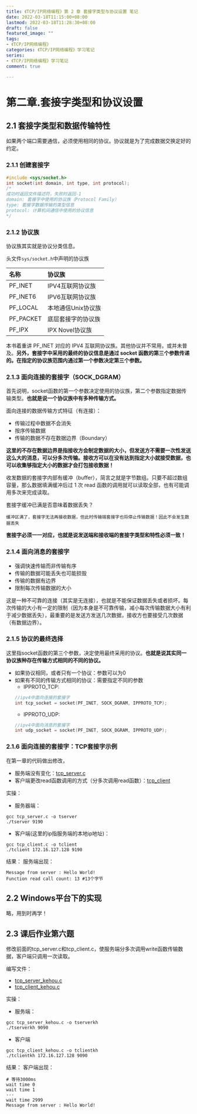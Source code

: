 ```yaml
---
title: 《TCP/IP网络编程》第 2 章 套接字类型与协议设置 笔记
date: 2022-03-18T11:15:00+08:00
lastmod: 2022-03-18T11:28:30+08:00
draft: false
featured_image: ""
tags:
- 《TCP/IP网络编程》
categories: 《TCP/IP网络编程》学习笔记
series:
- 《TCP/IP网络编程》学习笔记
comment: true

---
```


# 第二章.套接字类型和协议设置

## 2.1 套接字类型和数据传输特性

如果两个端口需要通信，必须使用相同的协议。协议就是为了完成数据交换定好的约定。

### 2.1.1 创建套接字

```c
#include <sys/socket.h>
int socket(int domain, int type, int protocol);
/*
成功时返回文件描述符，失败时返回-1
domain: 套接字中使用的协议族（Protocol Family）
type: 套接字数据传输的类型信息
protocol: 计算机间通信中使用的协议信息
*/
```

### 2.1.2 协议族

协议族其实就是协议分类信息。

头文件`sys/socket.h`中声明的协议族

|名称	|协议族|
|:--|:--|
|PF_INET|	IPV4互联网协议族|
|PF_INET6|	IPV6互联网协议族|
|PF_LOCAL|	本地通信Unix协议族|
|PF_PACKET|	底层套接字的协议族|
|PF_IPX|	IPX Novel协议族|

本书着重讲 PF_INET 对应的 IPV4 互联网协议族。其他协议并不常用，或并未普及。**另外，套接字中采用的最终的协议信息是通过 socket 函数的第三个参数传递的。在指定的协议族范围内通过第一个参数决定第三个参数。**

### 2.1.3 面向连接的套接字（SOCK_DGRAM）

首先说明，socket函数的第一个参数决定使用的协议族，第二个参数指定数据传输类型。**也就是说一个协议族中有多种传输方式。**

面向连接的数据传输方式特征（有连接）：
* 传输过程中数据不会消失
* 按序传输数据
* 传输的数据不存在数据边界（Boundary）

**这里的不存在数据边界是指接收方会制定数据的大小，但发送方不需要一次性发送这么大的消息，可以分多次传输。接收方可以在没有达到指定大小就接受数据，也可以收集够指定大小的数据才会打包接收数据！**

收发数据的套接字内部有缓冲（buffer），简言之就是字节数组。只要不超过数组容量，那么数据填满缓冲后过 1 次 read 函数的调用就可以读取全部，也有可能调用多次来完成读取。

套接字缓冲已满是否意味着数据丢失？
```
缓冲区满了，套接字无法再接收数据，但此时传输端套接字也将停止传输数据！因此不会发生数据丢失
```

**套接字必须一一对应，也就是说发送端和接收端的套接字类型和特性必须一致！**

### 2.1.4 面向消息的套接字

* 强调快速传输而非传输有序
* 传输的数据可能丢失也可能损毁
* 传输的数据有边界
* 限制每次传输数据的大小

这是一种不可靠的连接（其实是无连接），也就是不能保证数据丢失或者损坏。每次传输的大小有一定的限制（因为本身是不可靠传输，减小每次传输数据大小有利于减少数据丢失），最重要的是发送方发送几次数据，接收方也要接受几次数据（有数据边界）。

### 2.1.5 协议的最终选择

这里指socket函数的第三个参数，决定使用最终采用的协议。**也就是说其实同一协议族种存在传输方式相同的不同的协议。**

* 如果协议相同，或者只有一个协议：参数可以为0
* 如果有不同的传输方式相同的协议：需要指定不同的参数
    * IPPROTO_TCP:
    ```c
    //ipv4中面向连接的套接字
    int tcp_socket = socket(PF_INET, SOCK_DGRAM, IPPROTO_TCP);
    ```
    * IPPROTO_UDP:
    ```c
    //ipv4中面向消息的套接字
    int udp_socket = socket(PF_INET, SOCK_DGRAM, IPPROTO_UDP);
    ```

### 2.1.6 面向连接的套接字：TCP套接字示例

在第一章的代码做出修改，
* 服务端没有变化：[tcp_server.c](https://github.com/caixiongjiang/TCPIP/blob/master/ch02/tcp_server.c)
* 客户端更改read函数调用的方式（分多次调用read函数）：[tcp_client](https://github.com/caixiongjiang/TCPIP/blob/master/ch02/tcp_client.c)

实操：
* 服务器端：
```shell
gcc tcp_server.c -o tserver
./tserver 9190
```

* 客户端(这里的ip指服务端的本地ip地址)：
```shell
gcc tcp_client.c -o tclient
./tclient 172.16.127.128 9190
```

结果：
服务端出现：
```shell
Message from server : Hello World! 
Function read call count: 13 #13个字节
```

## 2.2 Windows平台下的实现

略，用到时再学！

## 2.3 课后作业第六题

修改前面的tcp_server.c和tcp_client.c，使服务端分多次调用write函数传输数据，客户端只调用一次读取。

编写文件：
* [tcp_server_kehou.c](https://github.com/caixiongjiang/TCPIP/blob/master/ch02/tcp_server_kehou.c)
* [tcp_client_kehou.c](https://github.com/caixiongjiang/TCPIP/blob/master/ch02/tcp_client_kehou.c)

实操：
* 服务端：
```shell
gcc tcp_server_kehou.c -o tserverkh
./tserverkh 9090
```

* 客户端
```shell
gcc tcp_client_kehou.c -o tclientkh
./tclientkh 172.16.127.128 9090
```

结果：
客户端出现：
```
# 等待3000ms
wait time 0
wait time 1
···
wait time 2999
Message from server : Hello World!
```